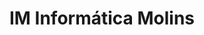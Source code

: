 ---
title: "IM Informática Molins"
url: /sant-boi-de-llobregat/im-informatica-molins/
shop: ordenador
---